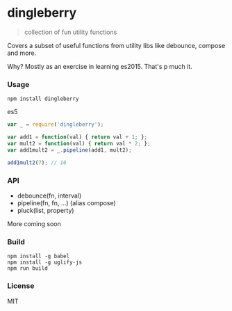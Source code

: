 # dingleberry

> collection of fun utility functions

Covers a subset of useful functions from utility libs like debounce, compose
and more.

Why? Mostly as an exercise in learning es2015. That's p much it.

### Usage

```shell
npm install dingleberry
```

es5

```js
var _ = require('dingleberry');

var add1 = function(val) { return val + 1; };
var mult2 = function(val) { return val * 2; };
var add1mult2 = _.pipeline(add1, mult2);

add1mult2(7); // 16
```

### API

* debounce(fn, interval)
* pipeline(fn, fn, ...) (alias compose)
* pluck(list, property)

More coming soon

### Build

```shell
npm install -g babel
npm install -g uglify-js
npm run build
```

### License

MIT
